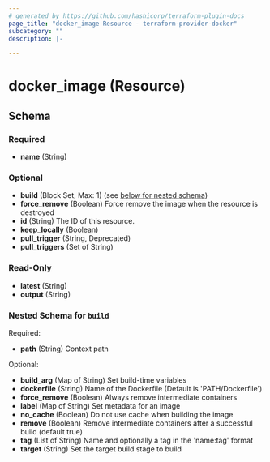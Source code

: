 ```yaml
---
# generated by https://github.com/hashicorp/terraform-plugin-docs
page_title: "docker_image Resource - terraform-provider-docker"
subcategory: ""
description: |-
  
---
```


# docker_image (Resource)





<!-- schema generated by tfplugindocs -->
## Schema

### Required

- **name** (String)

### Optional

- **build** (Block Set, Max: 1) (see [below for nested schema](#nestedblock--build))
- **force_remove** (Boolean) Force remove the image when the resource is destroyed
- **id** (String) The ID of this resource.
- **keep_locally** (Boolean)
- **pull_trigger** (String, Deprecated)
- **pull_triggers** (Set of String)

### Read-Only

- **latest** (String)
- **output** (String)

<a id="nestedblock--build"></a>
### Nested Schema for `build`

Required:

- **path** (String) Context path

Optional:

- **build_arg** (Map of String) Set build-time variables
- **dockerfile** (String) Name of the Dockerfile (Default is 'PATH/Dockerfile')
- **force_remove** (Boolean) Always remove intermediate containers
- **label** (Map of String) Set metadata for an image
- **no_cache** (Boolean) Do not use cache when building the image
- **remove** (Boolean) Remove intermediate containers after a successful build (default true)
- **tag** (List of String) Name and optionally a tag in the 'name:tag' format
- **target** (String) Set the target build stage to build


